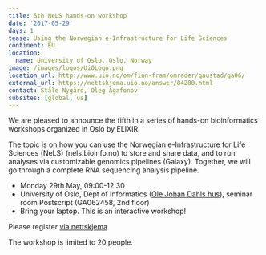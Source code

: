 ```yaml
---
title: 5th NeLS hands-on workshop
date: '2017-05-29'
days: 1
tease: Using the Norwegian e-Infrastructure for Life Sciences 
continent: EU
location:
  name: University of Oslo, Oslo, Norway
image: /images/logos/UiOLogo.png
location_url: http://www.uio.no/om/finn-fram/omrader/gaustad/ga06/
external_url: https://nettskjema.uio.no/answer/84280.html
contact: Ståle Nygård, Oleg Agafonov
subsites: [global, us]
---
```

We are pleased to announce the fifth in a series of hands-on bioinformatics workshops organized in Oslo by ELIXIR.

The topic is on how you can use the Norwegian e-Infrastructure for Life Sciences (NeLS) (nels.bioinfo.no) to store and share data, and to run analyses via customizable genomics pipelines (Galaxy). Together, we will go through a complete RNA sequencing analysis pipeline.

- Monday 29th May, 09:00-12:30
- University of Oslo, Dept of Informatics ([Ole Johan Dahls hus](http://www.uio.no/om/finn-fram/omrader/gaustad/ga06/
)), seminar room Postscript (GA062458, 2nd floor)
- Bring your laptop. This is an interactive workshop!

Please register [via nettskjema](https://nettskjema.uio.no/answer/84280.html​)

The workshop is limited to 20 people.

